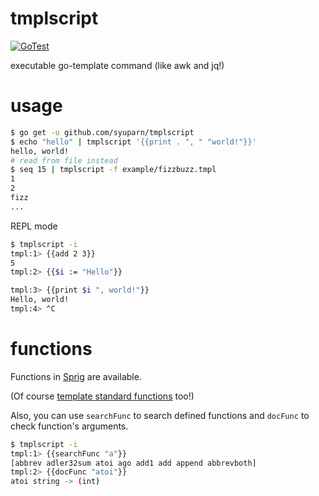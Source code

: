 # tmplscript
[![GoTest](https://github.com/Syuparn/tmplscript/actions/workflows/test.yml/badge.svg)](https://github.com/Syuparn/tmplscript/actions/workflows/test.yml)

executable go-template command (like awk and jq!)

# usage

```bash
$ go get -u github.com/syuparn/tmplscript
$ echo "hello" | tmplscript '{{print . ", " "world!"}}'
hello, world!
# read from file instead
$ seq 15 | tmplscript -f example/fizzbuzz.tmpl
1
2
fizz
...
```

REPL mode

```bash
$ tmplscript -i
tmpl:1> {{add 2 3}}
5
tmpl:2> {{$i := "Hello"}}

tmpl:3> {{print $i ", world!"}}
Hello, world!
tmpl:4> ^C
```

# functions

Functions in [Sprig](http://masterminds.github.io/sprig/) are available.

(Of course [template standard functions](https://golang.org/pkg/text/template/#hdr-Functions) too!)

Also, you can use `searchFunc` to search defined functions and
`docFunc` to check function's arguments.

```bash
$ tmplscript -i
tmpl:1> {{searchFunc "a"}}
[abbrev adler32sum atoi ago add1 add append abbrevboth]
tmpl:2> {{docFunc "atoi"}}
atoi string -> (int)
```

